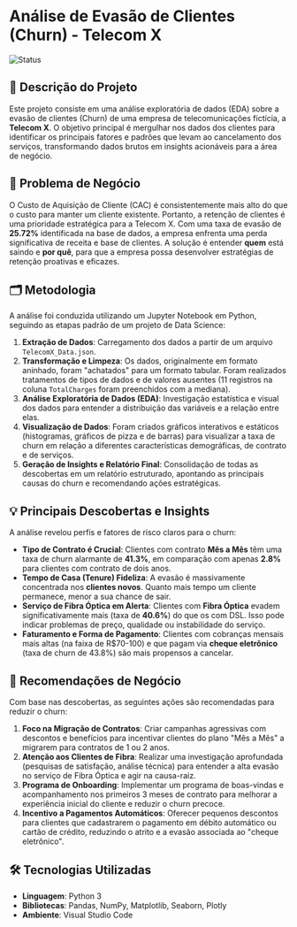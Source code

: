 # Análise de Evasão de Clientes (Churn) - Telecom X

![Status](https://img.shields.io/badge/status-conclu%C3%ADdo-brightgreen)

## 📖 Descrição do Projeto

Este projeto consiste em uma análise exploratória de dados (EDA) sobre a evasão de clientes (Churn) de uma empresa de telecomunicações fictícia, a **Telecom X**. O objetivo principal é mergulhar nos dados dos clientes para identificar os principais fatores e padrões que levam ao cancelamento dos serviços, transformando dados brutos em insights acionáveis para a área de negócio.

## 🎯 Problema de Negócio

O Custo de Aquisição de Cliente (CAC) é consistentemente mais alto do que o custo para manter um cliente existente. Portanto, a retenção de clientes é uma prioridade estratégica para a Telecom X. Com uma taxa de evasão de **25.72%** identificada na base de dados, a empresa enfrenta uma perda significativa de receita e base de clientes. A solução é entender **quem** está saindo e **por quê**, para que a empresa possa desenvolver estratégias de retenção proativas e eficazes.

## 🗂️ Metodologia

A análise foi conduzida utilizando um Jupyter Notebook em Python, seguindo as etapas padrão de um projeto de Data Science:

1.  **Extração de Dados**: Carregamento dos dados a partir de um arquivo `TelecomX_Data.json`.
2.  **Transformação e Limpeza**: Os dados, originalmente em formato aninhado, foram "achatados" para um formato tabular. Foram realizados tratamentos de tipos de dados e de valores ausentes (11 registros na coluna `TotalCharges` foram preenchidos com a mediana).
3.  **Análise Exploratória de Dados (EDA)**: Investigação estatística e visual dos dados para entender a distribuição das variáveis e a relação entre elas.
4.  **Visualização de Dados**: Foram criados gráficos interativos e estáticos (histogramas, gráficos de pizza e de barras) para visualizar a taxa de churn em relação a diferentes características demográficas, de contrato e de serviços.
5.  **Geração de Insights e Relatório Final**: Consolidação de todas as descobertas em um relatório estruturado, apontando as principais causas do churn e recomendando ações estratégicas.

## 💡 Principais Descobertas e Insights

A análise revelou perfis e fatores de risco claros para o churn:

* **Tipo de Contrato é Crucial**: Clientes com contrato **Mês a Mês** têm uma taxa de churn alarmante de **41.3%**, em comparação com apenas **2.8%** para clientes com contrato de dois anos.
* **Tempo de Casa (Tenure) Fideliza**: A evasão é massivamente concentrada nos **clientes novos**. Quanto mais tempo um cliente permanece, menor a sua chance de sair.
* **Serviço de Fibra Óptica em Alerta**: Clientes com **Fibra Óptica** evadem significativamente mais (taxa de **40.6%**) do que os com DSL. Isso pode indicar problemas de preço, qualidade ou instabilidade do serviço.
* **Faturamento e Forma de Pagamento**: Clientes com cobranças mensais mais altas (na faixa de R$70-100) e que pagam via **cheque eletrônico** (taxa de churn de 43.8%) são mais propensos a cancelar.

## 🚀 Recomendações de Negócio

Com base nas descobertas, as seguintes ações são recomendadas para reduzir o churn:

1.  **Foco na Migração de Contratos**: Criar campanhas agressivas com descontos e benefícios para incentivar clientes do plano "Mês a Mês" a migrarem para contratos de 1 ou 2 anos.
2.  **Atenção aos Clientes de Fibra**: Realizar uma investigação aprofundada (pesquisas de satisfação, análise técnica) para entender a alta evasão no serviço de Fibra Óptica e agir na causa-raiz.
3.  **Programa de Onboarding**: Implementar um programa de boas-vindas e acompanhamento nos primeiros 3 meses de contrato para melhorar a experiência inicial do cliente e reduzir o churn precoce.
4.  **Incentivo a Pagamentos Automáticos**: Oferecer pequenos descontos para clientes que cadastrarem o pagamento em débito automático ou cartão de crédito, reduzindo o atrito e a evasão associada ao "cheque eletrônico".

## 🛠️ Tecnologias Utilizadas

* **Linguagem**: Python 3
* **Bibliotecas**: Pandas, NumPy, Matplotlib, Seaborn, Plotly
* **Ambiente**: Visual Studio Code

